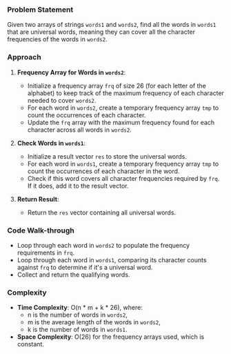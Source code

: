 ### Problem Statement
Given two arrays of strings `words1` and `words2`, find all the words in `words1` that are universal words, meaning they can cover all the character frequencies of the words in `words2`.

### Approach
1. **Frequency Array for Words in `words2`**:
   - Initialize a frequency array `frq` of size 26 (for each letter of the alphabet) to keep track of the maximum frequency of each character needed to cover `words2`.
   - For each word in `words2`, create a temporary frequency array `tmp` to count the occurrences of each character.
   - Update the `frq` array with the maximum frequency found for each character across all words in `words2`.

2. **Check Words in `words1`**:
   - Initialize a result vector `res` to store the universal words.
   - For each word in `words1`, create a temporary frequency array `tmp` to count the occurrences of each character in the word.
   - Check if this word covers all character frequencies required by `frq`. If it does, add it to the result vector.

3. **Return Result**:
   - Return the `res` vector containing all universal words.

### Code Walk-through
- Loop through each word in `words2` to populate the frequency requirements in `frq`.
- Loop through each word in `words1`, comparing its character counts against `frq` to determine if it's a universal word.
- Collect and return the qualifying words.

### Complexity
- **Time Complexity**: O(n * m + k * 26), where:
  - n is the number of words in `words2`,
  - m is the average length of the words in `words2`,
  - k is the number of words in `words1`.
- **Space Complexity**: O(26) for the frequency arrays used, which is constant.

